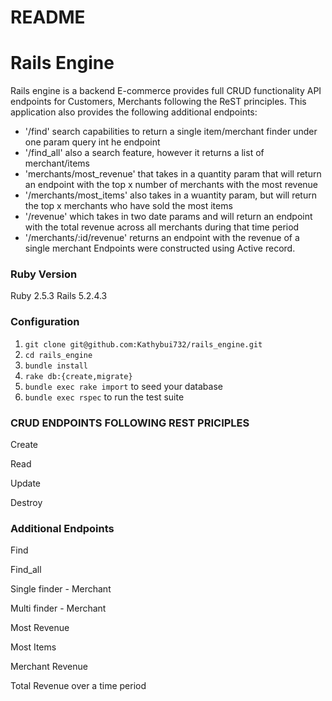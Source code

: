 # README

# Rails Engine
Rails engine is a backend E-commerce provides full CRUD functionality API endpoints for Customers, Merchants following the ReST principles. This application also provides the following additional endpoints:
  - '/find' search capabilities to return a single item/merchant finder under one param query int he endpoint
  - '/find_all' also a search feature, however it returns a list of merchant/items
  - 'merchants/most_revenue' that takes in a quantity param that will return an endpoint with the top x number of merchants with the most revenue
  - '/merchants/most_items' also takes in a wuantity param, but will return the top x merchants who have sold the most items
  - '/revenue' which takes in two date params and will return an endpoint with the total revenue across all merchants during that time period
  - '/merchants/:id/revenue' returns an endpoint with the revenue of a single merchant
  Endpoints were constructed using Active record. 
  
 ### Ruby Version
 Ruby 2.5.3
 Rails 5.2.4.3
 
 ### Configuration
1. `git clone git@github.com:Kathybui732/rails_engine.git`
2. `cd rails_engine`
3. `bundle install`
4. `rake db:{create,migrate}`
5. `bundle exec rake import` to seed your database
6. `bundle exec rspec` to run the test suite

### CRUD ENDPOINTS FOLLOWING REST PRICIPLES
Create


Read


Update


Destroy


### Additional Endpoints
Find


Find_all


Single finder - Merchant


Multi finder - Merchant


Most Revenue


Most Items


Merchant Revenue


Total Revenue over a time period
